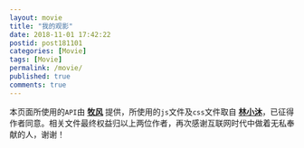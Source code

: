 ```yaml
---
layout: movie
title: "我的观影"
date: 2018-11-01 17:42:22
postid: post181101
categories: [Movie]
tags: [Movie]
permalink: /movie/
published: true
comments: true
---
```


本页面所使用的`API`由 [**牧风**](https://mufeng.me/post/have-seen-the-film)  提供，所使用的`js`文件及`css`文件取自 [**林小沐**](https://immmmm.com/movie)，已征得作者同意。相关文件最终权益归以上两位作者，再次感谢互联网时代中做着无私奉献的人，谢谢！
 
 <!--more-->

